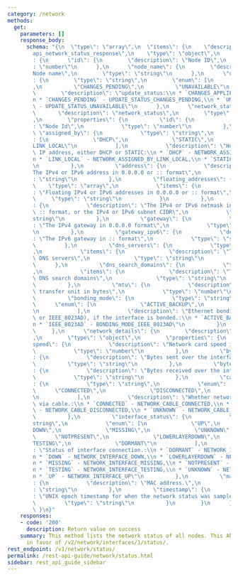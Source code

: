 ```yaml
---
category: /network
methods:
  get:
    parameters: []
    response_body:
      schema: "{\n  \"type\": \"array\",\n  \"items\": {\n    \"description\": \"\
        api_network_status_response\",\n    \"type\": \"object\",\n    \"properties\"\
        : {\n      \"id\": {\n        \"description\": \"Node ID\",\n        \"type\"\
        : \"number\"\n      },\n      \"node_name\": {\n        \"description\": \"\
        Node name\",\n        \"type\": \"string\"\n      },\n      \"update_status\"\
        : {\n        \"type\": \"string\",\n        \"enum\": [\n          \"CHANGES_APPLIED\"\
        ,\n          \"CHANGES_PENDING\",\n          \"UNAVAILABLE\"\n        ],\n\
        \        \"description\": \"update_status:\\n * `CHANGES_APPLIED` - UPDATE_STATUS_CHANGES_APPLIED,\\\
        n * `CHANGES_PENDING` - UPDATE_STATUS_CHANGES_PENDING,\\n * `UNAVAILABLE`\
        \ - UPDATE_STATUS_UNAVAILABLE\"\n      },\n      \"network_status\": {\n \
        \       \"description\": \"network_status\",\n        \"type\": \"object\"\
        ,\n        \"properties\": {\n          \"id\": {\n            \"description\"\
        : \"Node Id\",\n            \"type\": \"number\"\n          },\n         \
        \ \"assigned_by\": {\n            \"type\": \"string\",\n            \"enum\"\
        : [\n              \"DHCP\",\n              \"STATIC\",\n              \"\
        LINK_LOCAL\"\n            ],\n            \"description\": \"How to assign\
        \ IP address, either DHCP or STATIC:\\n * `DHCP` - NETWORK_ASSIGNED_BY_DHCP,\\\
        n * `LINK_LOCAL` - NETWORK_ASSIGNED_BY_LINK_LOCAL,\\n * `STATIC` - NETWORK_ASSIGNED_BY_STATIC\"\
        \n          },\n          \"address\": {\n            \"description\": \"\
        The IPv4 or IPv6 address in 0.0.0.0 or :: format\",\n            \"type\"\
        : \"string\"\n          },\n          \"floating_addresses\": {\n        \
        \    \"type\": \"array\",\n            \"items\": {\n              \"description\"\
        : \"Floating IPv4 or IPv6 addresses in 0.0.0.0 or :: format\",\n         \
        \     \"type\": \"string\"\n            }\n          },\n          \"netmask\"\
        : {\n            \"description\": \"The IPv4 or IPv6 netmask in 0.0.0.0 or\
        \ :: format, or the IPv4 or IPv6 subnet CIDR\",\n            \"type\": \"\
        string\"\n          },\n          \"gateway\": {\n            \"description\"\
        : \"The IPv4 gateway in 0.0.0.0 format\",\n            \"type\": \"string\"\
        \n          },\n          \"gateway_ipv6\": {\n            \"description\"\
        : \"The IPv6 gateway in :: format\",\n            \"type\": \"string\"\n \
        \         },\n          \"dns_servers\": {\n            \"type\": \"array\"\
        ,\n            \"items\": {\n              \"description\": \"The list of\
        \ DNS servers\",\n              \"type\": \"string\"\n            }\n    \
        \      },\n          \"dns_search_domains\": {\n            \"type\": \"array\"\
        ,\n            \"items\": {\n              \"description\": \"The list of\
        \ DNS search domains\",\n              \"type\": \"string\"\n            }\n\
        \          },\n          \"mtu\": {\n            \"description\": \"The maximum\
        \ transfer unit in bytes\",\n            \"type\": \"number\"\n          },\n\
        \          \"bonding_mode\": {\n            \"type\": \"string\",\n      \
        \      \"enum\": [\n              \"ACTIVE_BACKUP\",\n              \"IEEE_8023AD\"\
        \n            ],\n            \"description\": \"Ethernet bonding mode (ACTIVE_BACKUP\
        \ or IEEE_8023AD), if the interface is bonded.:\\n * `ACTIVE_BACKUP` - BONDING_MODE_ACTIVE_BACKUP,\\\
        n * `IEEE_8023AD` - BONDING_MODE_IEEE_8023AD\"\n          }\n        }\n \
        \     },\n      \"network_details\": {\n        \"description\": \"network_details\"\
        ,\n        \"type\": \"object\",\n        \"properties\": {\n          \"\
        speed\": {\n            \"description\": \"Network card speed in Mbps.\",\n\
        \            \"type\": \"number\"\n          },\n          \"bytes_sent\"\
        : {\n            \"description\": \"Bytes sent over the interface.\",\n  \
        \          \"type\": \"string\"\n          },\n          \"bytes_received\"\
        : {\n            \"description\": \"Bytes received over the interface.\",\n\
        \            \"type\": \"string\"\n          },\n          \"cable_status\"\
        : {\n            \"type\": \"string\",\n            \"enum\": [\n        \
        \      \"CONNECTED\",\n              \"DISCONNECTED\",\n              \"UNKNOWN\"\
        \n            ],\n            \"description\": \"Whether network card is connected\
        \ via cable.:\\n * `CONNECTED` - NETWORK_CABLE_CONNECTED,\\n * `DISCONNECTED`\
        \ - NETWORK_CABLE_DISCONNECTED,\\n * `UNKNOWN` - NETWORK_CABLE_UNKNOWN\"\n\
        \          },\n          \"interface_status\": {\n            \"type\": \"\
        string\",\n            \"enum\": [\n              \"UP\",\n              \"\
        DOWN\",\n              \"MISSING\",\n              \"UNKNOWN\",\n        \
        \      \"NOTPRESENT\",\n              \"LOWERLAYERDOWN\",\n              \"\
        TESTING\",\n              \"DORMANT\"\n            ],\n            \"description\"\
        : \"Status of interface connection.:\\n * `DORMANT` - NETWORK_INTERFACE_DORMANT,\\\
        n * `DOWN` - NETWORK_INTERFACE_DOWN,\\n * `LOWERLAYERDOWN` - NETWORK_INTERFACE_LOWER_LAYER_DOWN,\\\
        n * `MISSING` - NETWORK_INTERFACE_MISSING,\\n * `NOTPRESENT` - NETWORK_INTERFACE_NOT_PRESENT,\\\
        n * `TESTING` - NETWORK_INTERFACE_TESTING,\\n * `UNKNOWN` - NETWORK_INTERFACE_UNKNOWN,\\\
        n * `UP` - NETWORK_INTERFACE_UP\"\n          },\n          \"mac_address\"\
        : {\n            \"description\": \"MAC address.\",\n            \"type\"\
        : \"string\"\n          },\n          \"timestamp\": {\n            \"description\"\
        : \"UNIX epoch timestamp for when the network status was sampled.\",\n   \
        \         \"type\": \"string\"\n          }\n        }\n      }\n    }\n \
        \ }\n}"
    responses:
    - code: '200'
      description: Return value on success
    summary: This method lists the network status of all nodes. This API is deprecated
      in favor of /v2/network/interfaces/1/status/.
rest_endpoint: /v1/network/status/
permalink: /rest-api-guide/network/status.html
sidebar: rest_api_guide_sidebar
---
```

